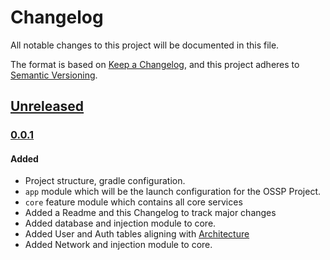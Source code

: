 # Changelog
All notable changes to this project will be documented in this file.

The format is based on [Keep a Changelog](https://keepachangelog.com/en/1.0.0/),
and this project adheres to [Semantic Versioning](https://semver.org/spec/v2.0.0.html).

## [Unreleased]
### [0.0.1]

#### Added
- Project structure, gradle configuration.
- `app` module which will be the launch configuration for the OSSP Project.
- `core` feature module which contains all core services
- Added a Readme and this Changelog to track major changes
- Added database and injection module to core.
- Added User and Auth tables aligning with [Architecture]
- Added Network and injection module to core.

[Unreleased]: https://github.com/CCorrado/ssw690ossmgmt/tree/master/android
[0.0.1]: https://github.com/CCorrado/ssw690ossmgmt/tree/master/android
[Architecture]: https://github.com/CCorrado/ssw690ossmgmt/blob/master/ossp_arch.png